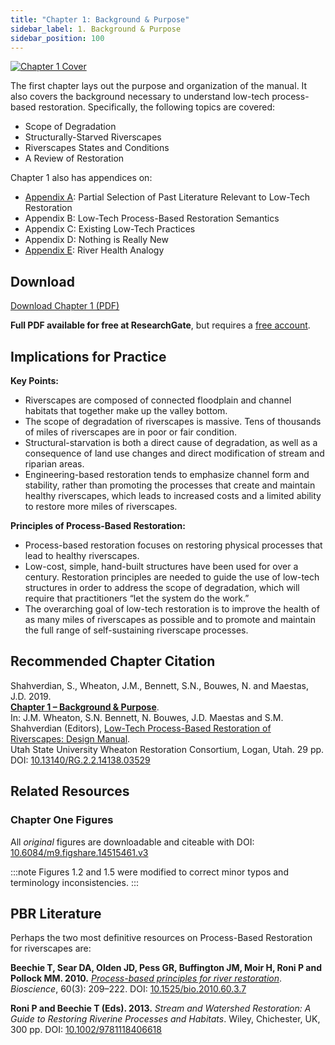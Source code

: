 ```yaml
---
title: "Chapter 1: Background & Purpose"
sidebar_label: 1. Background & Purpose
sidebar_position: 100
---
```



[![Chapter 1 Cover](/img/covers/Chap1.png)](http://dx.doi.org/10.13140/RG.2.2.14138.03529)

The first chapter lays out the purpose and organization of the manual. It also covers the background necessary to understand low-tech process-based restoration. Specifically, the following topics are covered:

- Scope of Degradation
- Structurally-Starved Riverscapes
- Riverscapes States and Conditions
- A Review of Restoration

Chapter 1 also has appendices on:

- [Appendix A](/manual/chap01/appendix-A): Partial Selection of Past Literature Relevant to Low-Tech Restoration
- Appendix B: Low-Tech Process-Based Restoration Semantics
- Appendix C: Existing Low-Tech Practices
- Appendix D: Nothing is Really New
- [Appendix E](/manual/chap01/appendix-E): River Health Analogy

## Download

[Download Chapter 1 (PDF)](http://dx.doi.org/10.13140/RG.2.2.14138.03529)

<!-- [![ResearchGate PDF](/img/RG.png)](http://dx.doi.org/10.13140/RG.2.2.19590.63049)   -->
**Full PDF available for free at ResearchGate**, but requires a [free account](https://www.researchgate.net/signup.SignUp.html?hdrsu=1).

## Implications for Practice

**Key Points:**

- Riverscapes are composed of connected floodplain and channel habitats that together make up the valley bottom.
- The scope of degradation of riverscapes is massive. Tens of thousands of miles of riverscapes are in poor or fair condition.
- Structural-starvation is both a direct cause of degradation, as well as a consequence of land use changes and direct modification of stream and riparian areas.
- Engineering-based restoration tends to emphasize channel form and stability, rather than promoting the processes that create and maintain healthy riverscapes, which leads to increased costs and a limited ability to restore more miles of riverscapes.

**Principles of Process-Based Restoration:**

- Process-based restoration focuses on restoring physical processes that lead to healthy riverscapes.
- Low-cost, simple, hand-built structures have been used for over a century. Restoration principles are needed to guide the use of low-tech structures in order to address the scope of degradation, which will require that practitioners “let the system do the work.”
- The overarching goal of low-tech restoration is to improve the health of as many miles of riverscapes as possible and to promote and maintain the full range of self-sustaining riverscape processes.

## Recommended Chapter Citation

Shahverdian, S., Wheaton, J.M., Bennett, S.N., Bouwes, N. and Maestas, J.D. 2019.  
[**Chapter 1 – Background & Purpose**](http://dx.doi.org/10.13140/RG.2.2.14138.03529).  
In: J.M. Wheaton, S.N. Bennett, N. Bouwes, J.D. Maestas and S.M. Shahverdian (Editors), [Low-Tech Process-Based Restoration of Riverscapes: Design Manual](/manual).  
Utah State University Wheaton Restoration Consortium, Logan, Utah. 29 pp.  
DOI: [10.13140/RG.2.2.14138.03529](http://dx.doi.org/10.13140/RG.2.2.14138.03529)

## Related Resources

### Chapter One Figures

All *original* figures are downloadable and citeable with DOI:  
[10.6084/m9.figshare.14515461.v3](https://doi.org/10.6084/m9.figshare.14515461.v3)

:::note
Figures 1.2 and 1.5 were modified to correct minor typos and terminology inconsistencies.
:::


## PBR Literature

Perhaps the two most definitive resources on Process-Based Restoration for riverscapes are:

<!-- [![Beechie PBR](/img/covers/Beechie_PBR.png)](https://www.fs.fed.us/rm/pubs_other/rmrs_2010_beechie_t001.pdf) -->

**Beechie T, Sear DA, Olden JD, Pess GR, Buffington JM, Moir H, Roni P and Pollock MM. 2010.**
[*Process-based principles for river restoration*](https://www.fs.fed.us/rm/pubs_other/rmrs_2010_beechie_t001.pdf).
*Bioscience*, 60(3): 209–222. DOI: [10.1525/bio.2010.60.3.7](http://dx.doi.org/10.1525/bio.2010.60.3.7)


<!-- [![Roni & Beechie PBR](/img/covers/RoniBeechiePBR.png)](https://onlinelibrary.wiley.com/doi/book/10.1002/9781118406618) -->

**Roni P and Beechie T (Eds). 2013.**
*Stream and Watershed Restoration: A Guide to Restoring Riverine Processes and Habitats*.
Wiley, Chichester, UK, 300 pp.
DOI: [10.1002/9781118406618](http://dx.doi.org/10.1002/9781118406618)

